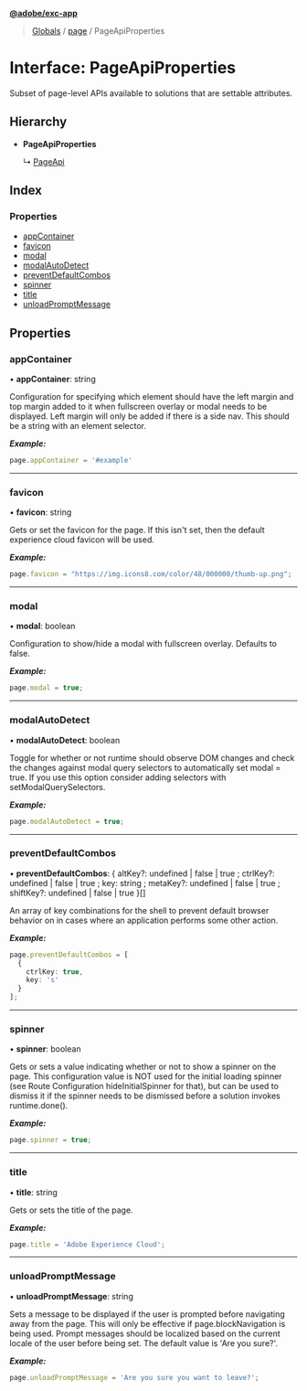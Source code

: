 **[@adobe/exc-app](../README.md)**

> [Globals](../README.md) / [page](../modules/page.md) / PageApiProperties

# Interface: PageApiProperties

Subset of page-level APIs available to solutions that are settable attributes.

## Hierarchy

* **PageApiProperties**

  ↳ [PageApi](page.pageapi.md)

## Index

### Properties

* [appContainer](page.pageapiproperties.md#appcontainer)
* [favicon](page.pageapiproperties.md#favicon)
* [modal](page.pageapiproperties.md#modal)
* [modalAutoDetect](page.pageapiproperties.md#modalautodetect)
* [preventDefaultCombos](page.pageapiproperties.md#preventdefaultcombos)
* [spinner](page.pageapiproperties.md#spinner)
* [title](page.pageapiproperties.md#title)
* [unloadPromptMessage](page.pageapiproperties.md#unloadpromptmessage)

## Properties

### appContainer

•  **appContainer**: string

Configuration for specifying which element should have the left margin and top margin added to it when
fullscreen overlay or modal needs to be displayed. Left margin will only be added if there is a side nav.
This should be a string with an element selector.

***Example:***

```typescript
page.appContainer = '#example'
```

___

### favicon

•  **favicon**: string

Gets or set the favicon for the page. If this isn't set, then the default experience cloud
favicon will be used.

***Example:***

```typescript
page.favicon = "https://img.icons8.com/color/48/000000/thumb-up.png";
```

___

### modal

•  **modal**: boolean

Configuration to show/hide a modal with fullscreen overlay. Defaults to false.

***Example:***

```typescript
page.modal = true;
```

___

### modalAutoDetect

•  **modalAutoDetect**: boolean

Toggle for whether or not runtime should observe DOM changes and check the changes against
modal query selectors to automatically set modal = true. If you use this option consider adding
selectors with setModalQuerySelectors.

***Example:***

```typescript
page.modalAutoDetect = true;
```

___

### preventDefaultCombos

•  **preventDefaultCombos**: { altKey?: undefined \| false \| true ; ctrlKey?: undefined \| false \| true ; key: string ; metaKey?: undefined \| false \| true ; shiftKey?: undefined \| false \| true  }[]

An array of key combinations for the shell to prevent default browser behavior on in cases
where an application performs some other action.

***Example:***

```typescript
page.preventDefaultCombos = [
  {
    ctrlKey: true,
    key: 's'
  }
];
```

___

### spinner

•  **spinner**: boolean

Gets or sets a value indicating whether or not to show a spinner on the page. This
configuration value is NOT used for the initial loading spinner (see Route Configuration
hideInitialSpinner for that), but can be used to dismiss it if the spinner needs to be
dismissed before a solution invokes runtime.done().

***Example:***

```typescript
page.spinner = true;
```

___

### title

•  **title**: string

Gets or sets the title of the page.

***Example:***

```typescript
page.title = 'Adobe Experience Cloud';
```

___

### unloadPromptMessage

•  **unloadPromptMessage**: string

Sets a message to be displayed if the user is prompted before navigating away from the page.
This will only be effective if page.blockNavigation is being used. Prompt messages should be
localized based on the current locale of the user before being set. The default value is 'Are you sure?'.

***Example:***

```typescript
page.unloadPromptMessage = 'Are you sure you want to leave?';
```
